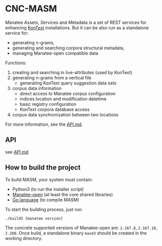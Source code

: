 # CNC-MASM

*M*anatee *A*ssets, *S*ervices and *M*etadata is a set of REST services for 
enhancing [KonText](https://github.com/czcorpus/kontext) installations. 
But it can be also run as a standalone service for:
- generating n-grams,
- generating and searching corpora structural metadata,
- managing Manatee-open compatible data

Functions:

1. creating and searching in live-attributes (used by KonText)
2. generating n-grams from a vertical file
   * generating KonText query suggestion data sets
2. corpus data information 
   * direct access to Manatee corpus configuration
   * indices location and modification datetime
   * basic registry configuration
   * KonText corpora database access
3. corpus data synchronization between two locations
   
For more information, see the [API.md](./API.md).
   
## API

see [API.md](./API.md)


## How to build the project

To build MASM, your system must contain:
  * Python3 (to run the installer script)
  * [Manatee-open](https://nlp.fi.muni.cz/trac/noske) (at least the core shared libraries)
  * [Go language](https://go.dev/) (to compile MASM)

To start the building process, just run:
```
./build3 [manatee version]
```
The concrete supported versions of Manatee-open are: `2.167.8`,  `2.167.10`,  `2.208`.
Once build, a standalone binary `masm3` should be created in the working directory.

